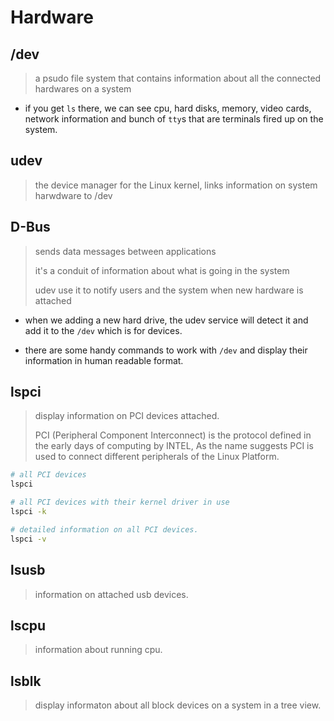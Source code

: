 # Hardware

## /dev

> a psudo file system that contains information about all the connected hardwares on a system

- if you get `ls` there, we can see cpu, hard disks, memory, video cards, network information and bunch of `tty`s that are terminals fired up on the system.

## udev

> the device manager for the Linux kernel, links information on system harwdware to /dev

## D-Bus

> sends data messages between applications
>
> it's a conduit of information about what is going in the system
>
> udev use it to notify users and the system when new hardware is attached

- when we adding a new hard drive, the udev service will detect it and add it to the `/dev` which is for devices.

- there are some handy commands to work with `/dev` and display their information in human readable format.

## lspci

> display information on PCI devices attached.
>
> PCI (Peripheral Component Interconnect) is the protocol defined in the early days of computing by INTEL, As the name suggests PCI is used to connect different peripherals of the Linux Platform.

``` bash
# all PCI devices
lspci

# all PCI devices with their kernel driver in use
lspci -k

# detailed information on all PCI devices.
lspci -v
```

## lsusb

> information on attached usb devices.

## lscpu

> information about running cpu.

## lsblk

> display informaton about all block devices on a system in a tree view.
